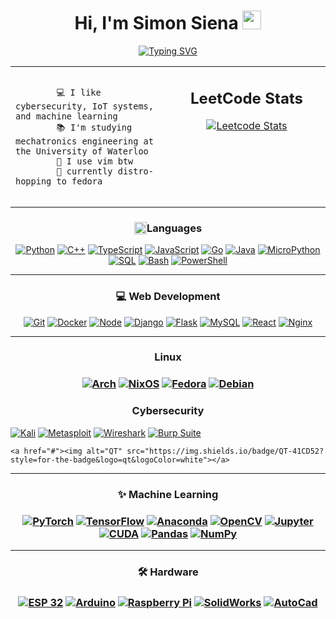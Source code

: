 <!-- README Inspiration: Francis Bui - https://github.com/Francis-Bui -->
<h1 align="center">Hi, I'm Simon Siena <img src="https://media.giphy.com/media/hvRJCLFzcasrR4ia7z/giphy.gif" width="30"></h1>
      <p align="center">
        <!-- Typing SVG by DenverCoder1 -->
        <a href="https://git.io/typing-svg">
          <img src="https://readme-typing-svg.demolab.com?font=Fira+Code&duration=3000&pause=1000&color=66E1F7&center=true&random=true&width=500&lines=Embedded+Systems+Programmer;Computer+Vision+Developer;Reinforcement+Learning+Developer;Cybersecurity+Researcher;Mechatronics+Engineering+Student;Control+Systems+%26+Automation+Specialist;IoT+Networking+Specialist" alt="Typing SVG" />
        </a>
      </p>

<table border="0" width="100%">
  <tr>
    <td align="left" valign="center" width="50%">
        <pre><code valign="" style="display: block; text-align: left">
        💻 I like cybersecurity, IoT systems, and machine learning
        📚 I'm studying mechatronics engineering at the University of Waterloo
        🌺 I use vim btw
        🌱 currently distro-hopping to fedora
        </code></pre>
    </td>
    <td align="center" valign="top" width="50%">
      <h2>LeetCode Stats</h2>
      <a href="https://leetcode.com/Arduino_88">
        <img src="https://leetcard.jacoblin.cool/Arduino_88?theme=unicorn" alt="Leetcode Stats">   
      </a>
    </td>
  </tr>
</table>

<h3 align="center" style="display: flex; align-items: center; justify-content: center;">
    <a href="#"><img src="https://github.com/user-attachments/assets/d0762c6d-b109-4022-b985-60a80f0b1c3d" style="width: 20px; height: 20px; vertical-align: middle;"></a>
     Languages
</h3>
<p align="center">
      <a href="#"><img alt="Python" src="https://img.shields.io/badge/Python-3776AB?style=for-the-badge&logo=python&logoColor=white"></a>
      <a href="#"><img alt="C++" src="https://img.shields.io/badge/C%2B%2B-00599C?style=for-the-badge&logo=c%2B%2B&logoColor=white"></a>
      <a href="#"><img alt="TypeScript" src="https://img.shields.io/badge/TypeScript-3178C6?style=for-the-badge&logo=javascript&logoColor=white"></a>
      <a href="#"><img alt="JavaScript" src="https://img.shields.io/badge/JavaScript-c6c200?style=for-the-badge&logo=javascript&logoColor=white"></a>
      <a href="#"><img alt="Go" src="https://img.shields.io/badge/Go-00ADD8?style=for-the-badge&logo=go&logoColor=white"></a>
      <a href="#"><img alt="Java" src="https://img.shields.io/badge/Java-ED8B00?style=for-the-badge&logo=java&logoColor=white"></a>
      <a href="#"><img alt="MicroPython" src="https://img.shields.io/badge/MicroPython-2B2728?style=for-the-badge&logo=micropython&logoColor=white"></a>
      <a href="#"><img alt="SQL" src="https://img.shields.io/badge/SQL-003B57?style=for-the-badge&logo=sqlite&logoColor=white"></a>
      <a href="#"><img alt="Bash" src="https://img.shields.io/badge/Bash-4EAA25?style=for-the-badge&logo=gnubash&logoColor=white"></a>
      <a href="#"><img alt="PowerShell" src="https://img.shields.io/badge/PowerShell-5391FE?style=for-the-badge&logo=powershell&logoColor=white"></a>
</p>

<hr>
<h3 align="center">
      💻 Web Development
</h3> 
<p align="center">
    <a href="#"><img alt="Git" src="https://img.shields.io/badge/git-%23F05033.svg?style=for-the-badge&logo=git&logoColor=white"></a>
    <a href="#"><img alt="Docker" src="https://img.shields.io/badge/Docker-2496ED?style=for-the-badge&logo=docker&logoColor=white"></a>
    <a href="#"><img alt="Node" src="https://img.shields.io/badge/Node-5FA04E?style=for-the-badge&logo=nodedotjs&logoColor=white"></a>
    <a href="#"><img alt="Django" src="https://img.shields.io/badge/Django-092E20?style=for-the-badge&logo=django&logoColor=white"></a>
    <a href="#"><img alt="Flask" src="https://img.shields.io/badge/Flask-000000?style=for-the-badge&logo=flask&logoColor=white"></a>
    <a href="#"><img alt="MySQL" src="https://img.shields.io/badge/mysql-4479A1.svg?style=for-the-badge&logo=mysql&logoColor=white"></a>
    <a href="#"><img alt="React" src="https://img.shields.io/badge/React-2496ED?style=for-the-badge&logo=react&logoColor=white"></a>
    <a href="#"><img alt="Nginx" src="https://img.shields.io/badge/Nginx-009639?style=for-the-badge&logo=nginx&logoColor=white"></a>
      </p>


<hr>
<h3 align="center">
       Linux
<h3> 
<p align="center">
    <a href="#"><img alt="Arch" src="https://img.shields.io/badge/Arch-1793D1?style=for-the-badge&logo=archlinux&logoColor=white"></a>
    <a href="#"><img alt="NixOS" src="https://img.shields.io/badge/NixOS-5277C3?style=for-the-badge&logo=nixos&logoColor=white"></a>
    <a href="#"><img alt="Fedora" src="https://img.shields.io/badge/Fedora-51A2DA?style=for-the-badge&logo=fedora&logoColor=white"></a>
    <a href="#"><img alt="Debian" src="https://img.shields.io/badge/Debian-D70A53?style=for-the-badge&logo=debian&logoColor=white"></a>
</p>

<h3 align="center"> Cybersecurity </h3>
<p>
    <a href="#"><img alt="Kali" src="https://img.shields.io/badge/Kali-268BEE?style=for-the-badge&logo=kalilinux&logoColor=white"></a>
    <a href="#"><img alt="Metasploit" src="https://img.shields.io/badge/Metasploit-2596CD?style=for-the-badge&logo=metasploit&logoColor=white"></a>
    <a href="#"><img alt="Wireshark" src="https://img.shields.io/badge/Wireshark-1679A7?style=for-the-badge&logo=wireshark&logoColor=white"></a>
    <a href="#"><img alt="Burp Suite" src="https://img.shields.io/badge/Burp_Suite-FF6633?style=for-the-badge&logo=burpsuite&logoColor=white"></a>
</p>

    <a href="#"><img alt="QT" src="https://img.shields.io/badge/QT-41CD52?style=for-the-badge&logo=qt&logoColor=white"></a>

<hr>
<h3 align="center">✨ Machine Learning<h3>
<p align="center">
    <a href="#"><img alt="PyTorch" src="https://img.shields.io/badge/PyTorch-%23EE4C2C.svg?style=for-the-badge&logo=PyTorch&logoColor=white"></a>
    <a href="#"><img alt="TensorFlow" src="https://img.shields.io/badge/TensorFlow-%23FF6F00.svg?style=for-the-badge&logo=TensorFlow&logoColor=white"></a>
    <a href="#"><img alt="Anaconda" src="https://img.shields.io/badge/Anaconda-%2344A833.svg?style=for-the-badge&logo=anaconda&logoColor=white"></a>
    <a href="#"><img alt="OpenCV" src="https://img.shields.io/badge/opencv-%23white.svg?style=for-the-badge&logo=opencv&logoColor=white"></a>
    <a href="#"><img alt="Jupyter" src="https://img.shields.io/badge/jupyter-F37626?style=for-the-badge&logo=jupyter&logoColor=white"></a>
    <a href="#"><img alt="CUDA" src="https://img.shields.io/badge/CUDA-76B900?style=for-the-badge&logo=nvidia&logoColor=white"></a>
    <a href="#"><img alt="Pandas" src="https://img.shields.io/badge/pandas-%23150458.svg?style=for-the-badge&logo=pandas&logoColor=white"></a>
    <a href="#"><img alt="NumPy" src="https://img.shields.io/badge/numpy-%23013243.svg?style=for-the-badge&logo=numpy&logoColor=white"></a>
</p>

<hr>
<h3 align="center">🛠️ Hardware<h3>
<p align="center">
    <a href="#"><img alt="ESP 32" src="https://img.shields.io/badge/ESP%2032-E7352C?style=for-the-badge&logo=espressif&logoColor=white"></a>
    <a href="#"><img alt="Arduino" src="https://img.shields.io/badge/-Arduino-00979D?style=for-the-badge&logo=Arduino&logoColor=white"></a>
    <a href="#"><img alt="Raspberry Pi" src="https://img.shields.io/badge/-Raspberry_Pi-C51A4A?style=for-the-badge&logo=Raspberry-Pi"></a>
    <a href="#"><img alt="SolidWorks" src="https://img.shields.io/badge/Solidworks-e13b3b?style=for-the-badge&logo=dassaultsystemes&logoColor=white"></a>
    <a href="#"><img alt="AutoCad" src="https://img.shields.io/badge/AutoCAD-E51050?style=for-the-badge&logo=autocad&logoColor=white"></a>
</p>

<!-- Credits:[I-am-vishalmaurya](https://github.com/I-am-vishalmaurya), [Francis-Bui](https://github.com/Francis-Bui) -->

